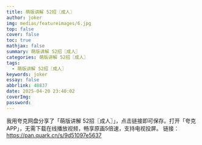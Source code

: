 ```yaml
---
title: 萌版讲解 52招〖成人〗
author: joker
img: medias/featureimages/6.jpg
top: false
cover: false
toc: true
mathjax: false
summary: 萌版讲解 52招〖成人〗
categories: 萌版讲解 52招〖成人〗
tags:
  - 萌版讲解 52招〖成人〗
keywords: joker
essay: false
abbrlink: 48837
date: 2025-04-20 23:40:02
coverImg:
password:
---
```


我用夸克网盘分享了「萌版讲解 52招〖成人〗」，点击链接即可保存。打开「夸克APP」，无需下载在线播放视频，畅享原画5倍速，支持电视投屏。
链接：https://pan.quark.cn/s/9d51097e5637
